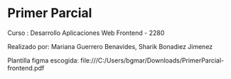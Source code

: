 # Primer Parcial

Curso : Desarrollo Aplicaciones Web Frontend - 2280 

Realizado por:  Mariana Guerrero Benavides, Sharik Bonadiez Jimenez 

Plantilla figma escogida: file:///C:/Users/bgmar/Downloads/PrimerParcial-frontend.pdf
